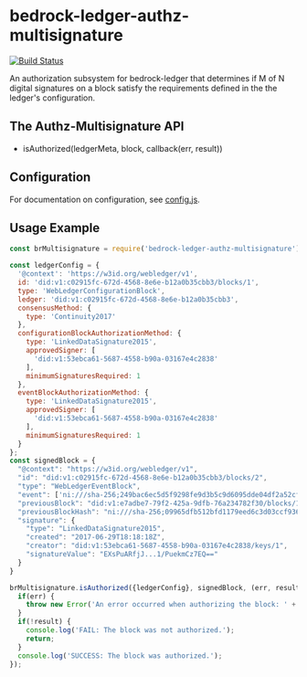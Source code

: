 # bedrock-ledger-authz-multisignature

[![Build Status](https://ci.digitalbazaar.com/buildStatus/icon?job=bedrock-ledger-authz-multisignature)](https://ci.digitalbazaar.com/job/bedrock-ledger-authz-multisignature)

An authorization subsystem for bedrock-ledger that determines if M of N
digital signatures on a block satisfy the requirements defined in the the
ledger's configuration.

## The Authz-Multisignature API
- isAuthorized(ledgerMeta, block, callback(err, result))

## Configuration
For documentation on configuration, see [config.js](./lib/config.js).

## Usage Example
```javascript
const brMultisignature = require('bedrock-ledger-authz-multisignature');

const ledgerConfig = {
  '@context': 'https://w3id.org/webledger/v1',
  id: 'did:v1:c02915fc-672d-4568-8e6e-b12a0b35cbb3/blocks/1',
  type: 'WebLedgerConfigurationBlock',
  ledger: 'did:v1:c02915fc-672d-4568-8e6e-b12a0b35cbb3',
  consensusMethod: {
    type: 'Continuity2017'
  },
  configurationBlockAuthorizationMethod: {
    type: 'LinkedDataSignature2015',
    approvedSigner: [
      'did:v1:53ebca61-5687-4558-b90a-03167e4c2838'
    ],
    minimumSignaturesRequired: 1
  },
  eventBlockAuthorizationMethod: {
    type: 'LinkedDataSignature2015',
    approvedSigner: [
      'did:v1:53ebca61-5687-4558-b90a-03167e4c2838'
    ],
    minimumSignaturesRequired: 1
  }
};
const signedBlock = {
  "@context": "https://w3id.org/webledger/v1",
  "id": "did:v1:c02915fc-672d-4568-8e6e-b12a0b35cbb3/blocks/2",
  "type": "WebLedgerEventBlock",
  "event": ['ni:///sha-256;249bac6ec5d5f9298fe9d3b5c9d6095dde04df2a52cf485b49e3061af8b0b929'],
  "previousBlock": "did:v1:e7adbe7-79f2-425a-9dfb-76a234782f30/blocks/1",
  "previousBlockHash": "ni:///sha-256;09965dfb512bfd1179eed6c3d03ccf9361d3a310a86ae76f54eac3cca49fc6e7",
  "signature": {
    "type": "LinkedDataSignature2015",
    "created": "2017-06-29T18:18:18Z",
    "creator": "did:v1:53ebca61-5687-4558-b90a-03167e4c2838/keys/1",
    "signatureValue": "EXsPuARfjJ...1/PuekmCz7EQ=="
  }
}

brMultisignature.isAuthorized({ledgerConfig}, signedBlock, (err, result) {
  if(err) {
    throw new Error('An error occurred when authorizing the block: ' + err.message);
  }
  if(!result) {
    console.log('FAIL: The block was not authorized.');
    return;
  }
  console.log('SUCCESS: The block was authorized.');
});
```
